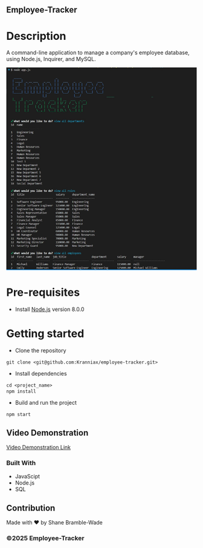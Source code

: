 ## Employee-Tracker

# Description

A command-line application to manage a company's employee database, using Node.js, Inquirer, and MySQL.

![content management systems (CMS) image](./assets/images/Screenshot%202025-02-19%20181643.jpg)

# Pre-requisites

- Install [Node.js](https://nodejs.org/en/) version 8.0.0

# Getting started

- Clone the repository

```
git clone <git@github.com:Kranniax/employee-tracker.git> 
```

- Install dependencies

```
cd <project_name>
npm install
```

- Build and run the project

```
npm start
```

## Video Demonstration

[Video Demonstration Link](https://drive.google.com/file/d/1qffadq7xuJuNY_qgEkqsBWag8jM32fra/view)

### Built With

- JavaScipt
- Node.js
- SQL

## Contribution

Made with ❤️ by Shane Bramble-Wade

### ©️2025 Employee-Tracker
